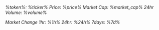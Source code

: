 *%token%: %ticker%*
*Price*: _%price%_
*Market Cap:* _%market_cap%_
*24hr Volume:* _%volume%_


*Market Change*
*1hr:* _%1h%_
*24hr:* _%24h%_
*7days:* _%7d%_ 